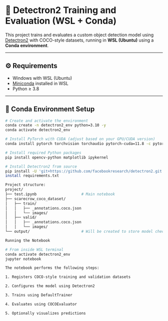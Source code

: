 # 🧠 Detectron2 Training and Evaluation (WSL + Conda)

This project trains and evaluates a custom object detection model using [Detectron2](https://github.com/facebookresearch/detectron2) with COCO-style datasets, running in **WSL (Ubuntu)** using a **Conda environment**.

---

## ⚙️ Requirements

- Windows with WSL (Ubuntu)
- [Miniconda](https://docs.conda.io/en/latest/miniconda.html) installed in WSL
- Python ≥ 3.8

---

## 🧪 Conda Environment Setup

```bash
# Create and activate the environment
conda create -n detectron2_env python=3.10 -y
conda activate detectron2_env

# Install PyTorch with CUDA (adjust based on your GPU/CUDA version)
conda install pytorch torchvision torchaudio pytorch-cuda=11.8 -c pytorch -c nvidia

# Install required Python packages
pip install opencv-python matplotlib ipykernel

# Install Detectron2 from source
pip install -U 'git+https://github.com/facebookresearch/detectron2.git'
install requirements.txt

Project structure:
project/
├── test.ipynb                    # Main notebook
├── scarecrow_coco_dataset/
│   ├── train/
│   │   ├── _annotations.coco.json
│   │   └── images/
│   ├── valid/
│   │   ├── _annotations.coco.json
│   │   └── images/
└── output/                       # Will be created to store model checkpoints

Running the Notebook

# From inside WSL terminal
conda activate detectron2_env
jupyter notebook

The notebook performs the following steps:

1. Registers COCO-style training and validation datasets

2. Configures the model using Detectron2

3. Trains using DefaultTrainer

4. Evaluates using COCOEvaluator

5. Optionally visualizes predictions
